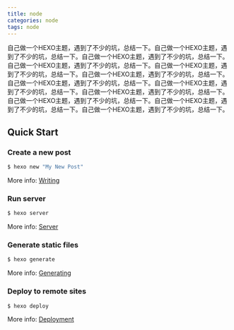```yaml
---
title: node
categories: node
tags: node
---
```

自己做一个HEXO主题，遇到了不少的坑，总结一下。自己做一个HEXO主题，遇到了不少的坑，总结一下。自己做一个HEXO主题，遇到了不少的坑，总结一下。自己做一个HEXO主题，遇到了不少的坑，总结一下。自己做一个HEXO主题，遇到了不少的坑，总结一下。自己做一个HEXO主题，遇到了不少的坑，总结一下。自己做一个HEXO主题，遇到了不少的坑，总结一下。自己做一个HEXO主题，遇到了不少的坑，总结一下。自己做一个HEXO主题，遇到了不少的坑，总结一下。自己做一个HEXO主题，遇到了不少的坑，总结一下。自己做一个HEXO主题，遇到了不少的坑，总结一下。自己做一个HEXO主题，遇到了不少的坑，总结一下。<!-- more -->
## Quick Start

### Create a new post

``` bash
$ hexo new "My New Post"
```

More info: [Writing](https://hexo.io/docs/writing.html)

### Run server

``` bash
$ hexo server
```

More info: [Server](https://hexo.io/docs/server.html)

### Generate static files

``` bash
$ hexo generate
```

More info: [Generating](https://hexo.io/docs/generating.html)

### Deploy to remote sites

``` bash
$ hexo deploy
```

More info: [Deployment](https://hexo.io/docs/deployment.html)
